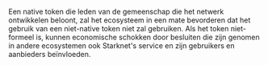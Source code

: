 Een native token die leden van de gemeenschap die het netwerk ontwikkelen beloont, zal het ecosysteem in een mate bevorderen dat het gebruik van een niet-native token niet zal gebruiken. Als het token niet-formeel is, kunnen economische schokken door besluiten die zijn genomen in andere ecosystemen ook Starknet's service en zijn gebruikers en aanbieders beïnvloeden.